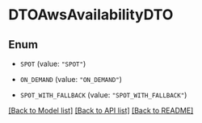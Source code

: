 # DTOAwsAvailabilityDTO

## Enum


* `SPOT` (value: `"SPOT"`)

* `ON_DEMAND` (value: `"ON_DEMAND"`)

* `SPOT_WITH_FALLBACK` (value: `"SPOT_WITH_FALLBACK"`)


[[Back to Model list]](../README.md#documentation-for-models) [[Back to API list]](../README.md#documentation-for-api-endpoints) [[Back to README]](../README.md)


